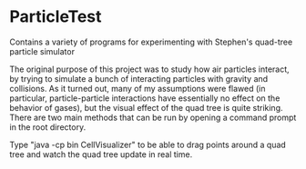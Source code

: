 # ParticleTest
Contains a variety of programs for experimenting with Stephen's quad-tree particle simulator

The original purpose of this project was to study how air particles interact, by trying to simulate a bunch of interacting particles
with gravity and collisions. As it turned out, many of my assumptions were flawed (in particular, particle-particle interactions have
essentially no effect on the behavior of gases), but the visual effect of the quad tree is quite striking. There are two main
methods that can be run by opening a command prompt in the root directory.

Type "java -cp bin CellVisualizer" to be able to drag points around a quad tree and watch the quad tree update in real time.
